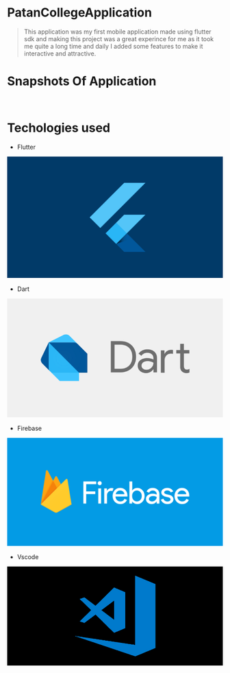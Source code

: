 # PatanCollegeApplication
> This application was my first mobile application made using flutter sdk and making this project was a great experince for me as it took me quite a long time and daily I added some features to make it interactive and attractive.

# Snapshots Of Application

<img scr="1.png"/>


<img scr="2.png"/>


<img scr="3.png"/>


<img scr="4.png"/>

# Techologies used

* Flutter
<img src="flutter.png"/>

* Dart
<img src="dart.png"/>

* Firebase
<img src="firebase.png"/>

* Vscode
<img src="vscode.png"/>





